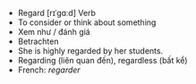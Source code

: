 - Regard [rɪˈɡɑːd] Verb  
- To consider or think about something  
- Xem như / đánh giá  
- Betrachten  
- She is highly regarded by her students.  
- Regarding (liên quan đến), regardless (bất kể)  
- French: *regarder*